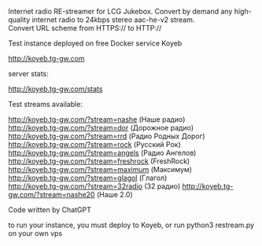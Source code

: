Internet radio RE-streamer for LCG Jukebox. Convert by demand any high-quality internet radio to 24kbps stereo aac-he-v2 stream.  
Convert URL scheme from HTTPS:// to HTTP://

Test instance deployed on free Docker service Koyeb  

http://koyeb.tg-gw.com

server stats:  

http://koyeb.tg-gw.com/stats  

Test streams available:

http://koyeb.tg-gw.com/?stream=nashe (Наше радио)  
http://koyeb.tg-gw.com/?stream=dor (Дорожное радио)  
http://koyeb.tg-gw.com/?stream=rrd (Радио Родных Дорог)  
http://koyeb.tg-gw.com/?stream=rock (Русский Рок)  
http://koyeb.tg-gw.com/?stream=angels (Радио Ангелов)  
http://koyeb.tg-gw.com/?stream=freshrock (FreshRock)  
http://koyeb.tg-gw.com/?stream=maximum (Максимум)  
http://koyeb.tg-gw.com/?stream=glagol (Глагол)   
http://koyeb.tg-gw.com/?stream=32radio (32 радио)
http://koyeb.tg-gw.com/?stream=nashe20 (Наше 2.0) 


Code written by ChatGPT

to run your instance, you must deploy to Koyeb, or run 
python3 restream.py 
on your own vps
